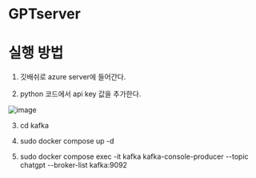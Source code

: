 # GPTserver

# 실행 방법

1. 깃배쉬로 azure server에 들어간다.

2. python 코드에서 api key 값을 추가한다.

![image](https://github.com/Git-DDong-Chan/GPTserver/assets/101232265/09e72516-3dc6-4335-9868-b0deb1a8c272)

3. cd kafka

4. sudo docker compose up -d

5. sudo docker compose exec -it kafka kafka-console-producer --topic chatgpt --broker-list kafka:9092
